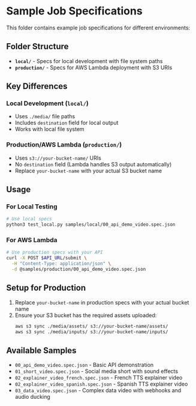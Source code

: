 # Sample Job Specifications

This folder contains example job specifications for different environments:

## Folder Structure

- **`local/`** - Specs for local development with file system paths
- **`production/`** - Specs for AWS Lambda deployment with S3 URIs

## Key Differences

### Local Development (`local/`)

- Uses `./media/` file paths
- Includes `destination` field for local output
- Works with local file system

### Production/AWS Lambda (`production/`)

- Uses `s3://your-bucket-name/` URIs
- No `destination` field (Lambda handles S3 output automatically)
- Replace `your-bucket-name` with your actual S3 bucket name

## Usage

### For Local Testing

```bash
# Use local specs
python3 test_local.py samples/local/00_api_demo_video.spec.json
```

### For AWS Lambda

```bash
# Use production specs with your API
curl -X POST $API_URL/submit \
  -H "Content-Type: application/json" \
  -d @samples/production/00_api_demo_video.spec.json
```

## Setup for Production

1. Replace `your-bucket-name` in production specs with your actual bucket name
2. Ensure your S3 bucket has the required assets uploaded:
   ```bash
   aws s3 sync ./media/assets/ s3://your-bucket-name/assets/
   aws s3 sync ./media/inputs/ s3://your-bucket-name/inputs/
   ```

## Available Samples

- `00_api_demo_video.spec.json` - Basic API demonstration
- `01_short_video.spec.json` - Social media short with sound effects
- `02_explainer_video_french.spec.json` - French TTS explainer video
- `02_explainer_video_spanish.spec.json` - Spanish TTS explainer video
- `03_data_video.spec.json` - Complex data video with webhooks and audio ducking
